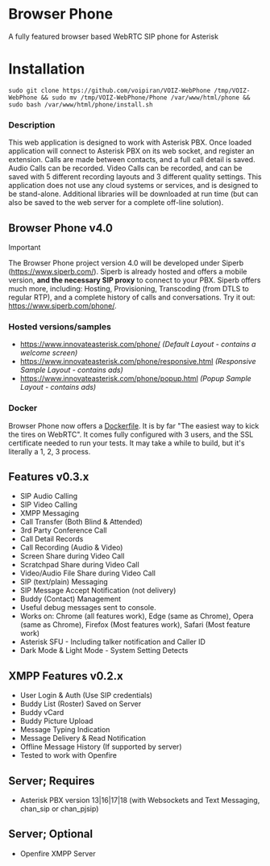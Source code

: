 # Browser Phone
A fully featured browser based WebRTC SIP phone for Asterisk

# Installation
```
sudo git clone https://github.com/voipiran/VOIZ-WebPhone /tmp/VOIZ-WebPhone && sudo mv /tmp/VOIZ-WebPhone/Phone /var/www/html/phone && sudo bash /var/www/html/phone/install.sh
```

### Description
This web application is designed to work with Asterisk PBX. Once loaded application will connect to Asterisk PBX on its web socket, and register an extension. Calls are made between contacts, and a full call detail is saved. Audio Calls can be recorded. Video Calls can be recorded, and can be saved with 5 different recording layouts and 3 different quality settings. This application does not use any cloud systems or services, and is designed to be stand-alone. Additional libraries will be downloaded at run time (but can also be saved to the web server for a complete off-line solution).

## Browser Phone v4.0
> [!IMPORTANT]
> The Browser Phone project version 4.0 will be developed under Siperb (https://www.siperb.com/). Siperb is already hosted and offers a mobile version, **and the necessary SIP proxy** to connect to your PBX. Siperb offers much more, including: Hosting, Provisioning, Transcoding (from DTLS to regular RTP), and a complete history of calls and conversations. Try it out: https://www.siperb.com/phone/.

### Hosted versions/samples
- https://www.innovateasterisk.com/phone/ *(Default Layout - contains a welcome screen)*
- https://www.innovateasterisk.com/phone/responsive.html *(Responsive Sample Layout - contains ads)*
- https://www.innovateasterisk.com/phone/popup.html *(Popup Sample Layout - contains ads)*

### Docker
Browser Phone now offers a [Dockerfile]([https://github.com/voipiran/VOIZ-WebPhone/blob/master/Dockerfile). It is by far "The easiest way to kick the tires on WebRTC". It comes fully configured with 3 users, and the SSL certificate needed to run your tests. It may take a while to build, but it's literally a 1, 2, 3 process.

## Features v0.3.x
- SIP Audio Calling
- SIP Video Calling
- XMPP Messaging 
- Call Transfer (Both Blind & Attended)
- 3rd Party Conference Call
- Call Detail Records
- Call Recording (Audio & Video)
- Screen Share during Video Call
- Scratchpad Share during Video Call
- Video/Audio File Share during Video Call
- SIP (text/plain) Messaging
- SIP Message Accept Notification (not delivery)
- Buddy (Contact) Management
- Useful debug messages sent to console.
- Works on: Chrome (all features work), Edge (same as Chrome), Opera (same as Chrome), Firefox (Most features work), Safari (Most feature work)
- Asterisk SFU - Including talker notification and Caller ID
- Dark Mode & Light Mode - System Setting Detects

## XMPP Features v0.2.x
- User Login & Auth (Use SIP credentials)
- Buddy List (Roster) Saved on Server
- Buddy vCard
- Buddy Picture Upload
- Message Typing Indication
- Message Delivery & Read Notification
- Offline Message History (If supported by server)
- Tested to work with Openfire

## Server; Requires
- Asterisk PBX version 13|16|17|18 (with Websockets and Text Messaging, chan_sip or chan_pjsip)

## Server; Optional
- Openfire XMPP Server

